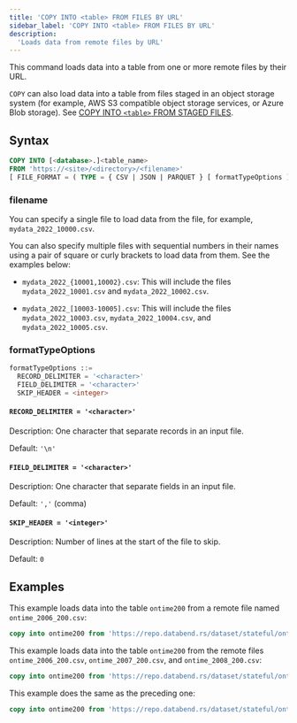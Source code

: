 ```yaml
---
title: 'COPY INTO <table> FROM FILES BY URL'
sidebar_label: 'COPY INTO <table> FROM FILES BY URL'
description:
  'Loads data from remote files by URL'
---
```


This command loads data into a table from one or more remote files by their URL.

`COPY` can also load data into a table from files staged in an object storage system (for example, AWS S3 compatible object storage services, or Azure Blob storage). See [COPY INTO `<table>` FROM STAGED FILES](dml-copy-into-table.md).

## Syntax

```sql
COPY INTO [<database>.]<table_name>
FROM 'https://<site>/<directory>/<filename>'
[ FILE_FORMAT = ( TYPE = { CSV | JSON | PARQUET } [ formatTypeOptions ] ) ]
```

### filename

You can specify a single file to load data from the file, for example, `mydata_2022_10000.csv`. 

You can also specify multiple files with sequential numbers in their names using a pair of square or curly brackets to load data from them. See the examples below:

- `mydata_2022_{10001,10002}.csv`: This will include the files `mydata_2022_10001.csv` and `mydata_2022_10002.csv`.

- `mydata_2022_[10003-10005].csv`: This will include the files `mydata_2022_10003.csv`, `mydata_2022_10004.csv`, and `mydata_2022_10005.csv`. 

### formatTypeOptions

```sql
formatTypeOptions ::=
  RECORD_DELIMITER = '<character>' 
  FIELD_DELIMITER = '<character>' 
  SKIP_HEADER = <integer>
```

#### `RECORD_DELIMITER = '<character>'`

Description: One character that separate records in an input file.

Default: `'\n'`

#### `FIELD_DELIMITER = '<character>'`

Description: One character that separate fields in an input file.

Default: `','` (comma)

#### `SKIP_HEADER = '<integer>'`

Description: Number of lines at the start of the file to skip.

Default: `0`

## Examples

This example loads data into the table `ontime200` from a remote file named `ontime_2006_200.csv`:
```sql
copy into ontime200 from 'https://repo.databend.rs/dataset/stateful/ontime_2006_200.csv' FILE_FORMAT = (type = 'CSV' field_delimiter = ','  record_delimiter = '\n' skip_header = 1)
```

This example loads data into the table `ontime200` from the remote files `ontime_2006_200.csv`, `ontime_2007_200.csv`, and `ontime_2008_200.csv`:

```sql
copy into ontime200 from 'https://repo.databend.rs/dataset/stateful/ontime_200{6,7,8}_200.csv' FILE_FORMAT = (type = 'CSV' field_delimiter = ','  record_delimiter = '\n' skip_header = 1)
```

This example does the same as the preceding one:

```sql 
copy into ontime200 from 'https://repo.databend.rs/dataset/stateful/ontime_200[6-8]_200.csv' FILE_FORMAT = (type = 'CSV' field_delimiter = ','  record_delimiter = '\n' skip_header = 1)
```
